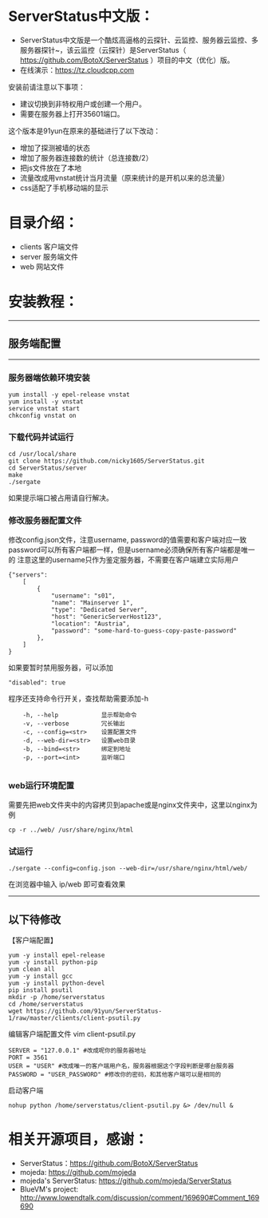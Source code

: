 # ServerStatus中文版：   

* ServerStatus中文版是一个酷炫高逼格的云探针、云监控、服务器云监控、多服务器探针~，该云监控（云探针）是ServerStatus（ https://github.com/BotoX/ServerStatus ）项目的中文（优化）版。
* 在线演示：https://tz.cloudcpp.com 

安装前请注意以下事项：
* 建议切换到非特权用户或创建一个用户。
* 需要在服务器上打开35601端口。

这个版本是91yun在原来的基础进行了以下改动：
* 增加了探测被墙的状态
* 增加了服务器连接数的统计（总连接数/2）
* 把js文件放在了本地
* 流量改成用vnstat统计当月流量（原来统计的是开机以来的总流量）
* css适配了手机移动端的显示

# 目录介绍：

* clients  客户端文件
* server   服务端文件
* web      网站文件             

# 安装教程：     
---
## 服务端配置
***          
### 服务器端依赖环境安装           
```
yum install -y epel-release vnstat
yum install -y vnstat
service vnstat start
chkconfig vnstat on

```

### 下载代码并试运行

```
cd /usr/local/share
git clone https://github.com/nicky1605/ServerStatus.git
cd ServerStatus/server
make
./sergate

```
如果提示端口被占用请自行解决。

### 修改服务器配置文件

修改config.json文件，注意username, password的值需要和客户端对应一致
password可以所有客户端都一样，但是username必须确保所有客户端都是唯一的
注意这里的username只作为鉴定服务器，不需要在客户端建立实际用户

```
{"servers":
	[
		{
			"username": "s01",
			"name": "Mainserver 1",
			"type": "Dedicated Server",
			"host": "GenericServerHost123",
			"location": "Austria",
			"password": "some-hard-to-guess-copy-paste-password"
		},
	]
}       
```

如果要暂时禁用服务器，可以添加

```
"disabled": true
```
程序还支持命令行开关，查找帮助需要添加-h

```
    -h, --help            显示帮助命令
    -v, --verbose         冗长输出
    -c, --config=<str>    设置配置文件
    -d, --web-dir=<str>   设置web目录
    -b, --bind=<str>      绑定到地址
    -p, --port=<int>      监听端口
    
 ```
### web运行环境配置
需要先把web文件夹中的内容拷贝到apache或是nginx文件夹中，这里以nginx为例

```
cp -r ../web/ /usr/share/nginx/html

```
### 试运行

```
./sergate --config=config.json --web-dir=/usr/share/nginx/html/web/
```
在浏览器中输入 ip/web  即可查看效果

---
以下待修改
---

【客户端配置】
```
yum -y install epel-release
yum -y install python-pip
yum clean all
yum -y install gcc
yum -y install python-devel
pip install psutil
mkdir -p /home/serverstatus
cd /home/serverstatus
wget https://github.com/91yun/ServerStatus-1/raw/master/clients/client-psutil.py
```
编辑客户端配置文件
    vim client-psutil.py
```
SERVER = "127.0.0.1" #改成呢你的服务器地址
PORT = 3561
USER = "USER" #改成唯一的客户端用户名，服务器根据这个字段判断是哪台服务器
PASSWORD = "USER_PASSWORD" #修改你的密码，和其他客户端可以是相同的
```
启动客户端
```
nohup python /home/serverstatus/client-psutil.py &> /dev/null &
```

# 相关开源项目，感谢： 

* ServerStatus：https://github.com/BotoX/ServerStatus
* mojeda: https://github.com/mojeda 
* mojeda's ServerStatus: https://github.com/mojeda/ServerStatus
* BlueVM's project: http://www.lowendtalk.com/discussion/comment/169690#Comment_169690
